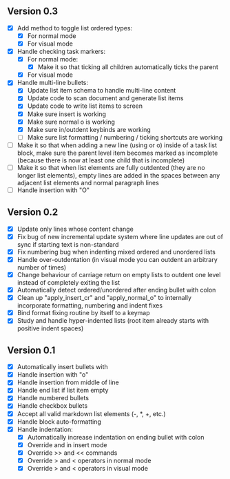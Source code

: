 ## Version 0.3

- [x] Add method to toggle list ordered types:
  - [x] For normal mode
  - [x] For visual mode
- [x] Handle checking task markers:
  - [x] For normal mode:
    - [x] Make it so that ticking all children automatically ticks the parent
  - [x] For visual mode
- [x] Handle multi-line bullets:
  - [x] Update list item schema to handle multi-line content
  - [x] Update code to scan document and generate list items
  - [x] Update code to write list items to screen
  - [x] Make sure insert <CR> is working
  - [x] Make sure normal o is working
  - [x] Make sure in/outdent keybinds are working
  - [ ] Make sure list formatting / numbering / ticking shortcuts are working
- [ ] Make it so that when adding a new line (using <CR> or o) inside of a task list block, make sure the parent level item becomes marked as incomplete (because there is now at least one child that is incomplete)
- [ ] Make it so that when list elements are fully outdented (they are no longer list elements), empty lines are added in the spaces between any adjacent list elements and normal paragraph lines
- [ ] Handle insertion with "O"

## Version 0.2

- [x] Update only lines whose content change
- [x] Fix bug of new incremental update system where line updates are out of sync if starting text is non-standard
- [x] Fix numbering bug when indenting mixed ordered and unordered lists
- [x] Handle over-outdentation (in visual mode you can outdent an arbitrary number of times)
- [x] Change behaviour of carriage return on empty lists to outdent one level instead of completely exiting the list
- [x] Automatically detect ordered/unordered after ending bullet with colon
- [x] Clean up "apply_insert_cr" and "apply_normal_o" to internally incorporate formatting, numbering and indent fixes
- [x] Bind format fixing routine by itself to a keymap
- [x] Study and handle hyper-indented lists (root item already starts with positive indent spaces)

## Version 0.1

- [x] Automatically insert bullets with <CR>
- [x] Handle insertion with "o"
- [x] Handle insertion from middle of line
- [x] Handle end list if list item empty
- [x] Handle numbered bullets
- [x] Handle checkbox bullets
- [x] Accept all valid markdown list elements (-, \*, +, etc.)
- [x] Handle block auto-formatting
- [x] Handle indentation:
  - [x] Automatically increase indentation on ending bullet with colon
  - [x] Override <C-t> and <C-d> in insert mode
  - [x] Override >> and << commands
  - [x] Override > and < operators in normal mode
  - [x] Override > and < operators in visual mode
